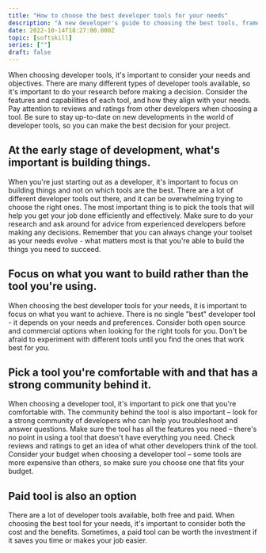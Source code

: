 ```yaml
---
title: "How to choose the best developer tools for your needs"
description: "A new developer's guide to choosing the best tools, frameworks, and languages."
date: 2022-10-14T18:27:00.000Z
topic: [softskill]
series: [""]
draft: false
---
```

When choosing developer tools, it's important to consider your needs and objectives. There are many different types of developer tools available, so it's important to do your research before making a decision. Consider the features and capabilities of each tool, and how they align with your needs. Pay attention to reviews and ratings from other developers when choosing a tool. Be sure to stay up-to-date on new developments in the world of developer tools, so you can make the best decision for your project.

## At the early stage of development, what's important is building things.

When you're just starting out as a developer, it's important to focus on building things and not on which tools are the best. There are a lot of different developer tools out there, and it can be overwhelming trying to choose the right ones. The most important thing is to pick the tools that will help you get your job done efficiently and effectively. Make sure to do your research and ask around for advice from experienced developers before making any decisions. Remember that you can always change your toolset as your needs evolve - what matters most is that you're able to build the things you need to succeed.

## Focus on what you want to build rather than the tool you're using.

When choosing the best developer tools for your needs, it is important to focus on what you want to achieve. There is no single "best" developer tool - it depends on your needs and preferences. Consider both open source and commercial options when looking for the right tools for you. Don't be afraid to experiment with different tools until you find the ones that work best for you.

## Pick a tool you're comfortable with and that has a strong community behind it.

When choosing a developer tool, it's important to pick one that you're comfortable with. The community behind the tool is also important – look for a strong community of developers who can help you troubleshoot and answer questions. Make sure the tool has all the features you need – there's no point in using a tool that doesn't have everything you need. Check reviews and ratings to get an idea of what other developers think of the tool. Consider your budget when choosing a developer tool – some tools are more expensive than others, so make sure you choose one that fits your budget.

## Paid tool is also an option

There are a lot of developer tools available, both free and paid. When choosing the best tool for your needs, it's important to consider both the cost and the benefits. Sometimes, a paid tool can be worth the investment if it saves you time or makes your job easier.
